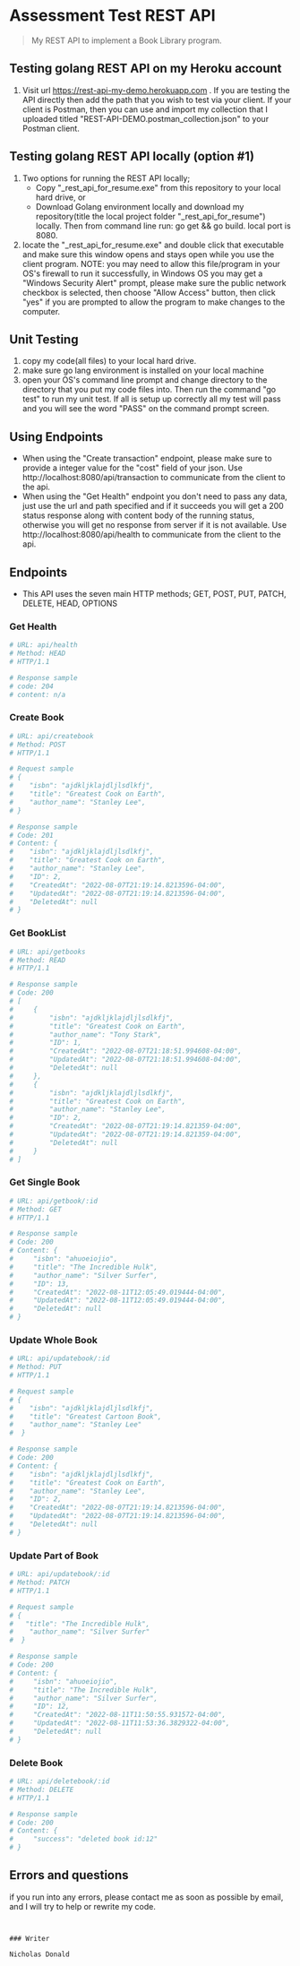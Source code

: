 # Assessment Test REST API

> My REST API to implement a Book Library program.

## Testing golang REST API on my Heroku account
1. Visit url https://rest-api-my-demo.herokuapp.com . If you are testing the API directly then add the path that you wish to test via your client. If your client is Postman, then you can use and import my collection that I uploaded titled "REST-API-DEMO.postman_collection.json" to your Postman client.

## Testing golang REST API locally (option #1)
1. Two options for running the REST API locally;
   - Copy "_rest_api_for_resume.exe" from this repository to your local hard drive, or 
   - Download Golang environment locally and download my repository(title the local project folder "_rest_api_for_resume") locally. Then from command line run: go get && go build. local port is 8080.
2. locate the "_rest_api_for_resume.exe" and double click that executable and make sure this window opens and stays open while you use the client program. NOTE: you may need to allow this file/program in your OS's firewall to run it successfully, in Windows OS you may get a "Windows Security Alert" prompt,
   please make sure the public network checkbox is selected, then choose "Allow Access" button, then click "yes" if you are prompted to allow the program to 
   make changes to the computer.


## Unit Testing
1. copy my code(all files) to your local hard drive.
2. make sure go lang environment is installed on your local machine
3. open your OS's command line prompt and change directory to the directory that you put my code
    files into. Then run the command "go test" to run my unit test. If all is setup up correctly 
    all my test will pass and you will see the word "PASS" on the command prompt screen. 



## Using Endpoints
- When using the "Create transaction" endpoint, please make sure to provide a integer value for the "cost" field of your json.
  Use http://localhost:8080/api/transaction to communicate from the client to the api.
- When using the "Get Health" endpoint you don't need to pass any data, just use the url and path specified and if it succeeds
  you will get a 200 status response along with content body of the running status, otherwise you will get no response from 
  server if it is not available. Use http://localhost:8080/api/health to communicate from the client to the api.

## Endpoints
- This API uses the seven main HTTP methods; GET, POST, PUT, PATCH, DELETE, HEAD, OPTIONS

### Get Health
``` bash
# URL: api/health
# Method: HEAD
# HTTP/1.1

# Response sample
# code: 204
# content: n/a
```

### Create Book
``` bash
# URL: api/createbook
# Method: POST 
# HTTP/1.1

# Request sample
# {
#    "isbn": "ajdkljklajdljlsdlkfj",
#    "title": "Greatest Cook on Earth",
#    "author_name": "Stanley Lee",
# }

# Response sample
# Code: 201
# Content: {
#    "isbn": "ajdkljklajdljlsdlkfj",
#    "title": "Greatest Cook on Earth",
#    "author_name": "Stanley Lee",
#    "ID": 2,
#    "CreatedAt": "2022-08-07T21:19:14.8213596-04:00",
#    "UpdatedAt": "2022-08-07T21:19:14.8213596-04:00",
#    "DeletedAt": null
# }
```

### Get BookList
``` bash
# URL: api/getbooks 
# Method: READ 
# HTTP/1.1

# Response sample
# Code: 200
# [
#     {
#         "isbn": "ajdkljklajdljlsdlkfj",
#         "title": "Greatest Cook on Earth",
#         "author_name": "Tony Stark",
#         "ID": 1,
#         "CreatedAt": "2022-08-07T21:18:51.994608-04:00",
#         "UpdatedAt": "2022-08-07T21:18:51.994608-04:00",
#         "DeletedAt": null
#     },
#     {
#         "isbn": "ajdkljklajdljlsdlkfj",
#         "title": "Greatest Cook on Earth",
#         "author_name": "Stanley Lee",
#         "ID": 2,
#         "CreatedAt": "2022-08-07T21:19:14.821359-04:00",
#         "UpdatedAt": "2022-08-07T21:19:14.821359-04:00",
#         "DeletedAt": null
#     }
# ]
```

### Get Single Book
``` bash
# URL: api/getbook/:id
# Method: GET 
# HTTP/1.1

# Response sample
# Code: 200
# Content: {
#     "isbn": "ahuoeiojio",
#     "title": "The Incredible Hulk",
#     "author_name": "Silver Surfer",
#     "ID": 13,
#     "CreatedAt": "2022-08-11T12:05:49.019444-04:00",
#     "UpdatedAt": "2022-08-11T12:05:49.019444-04:00",
#     "DeletedAt": null
# }
```


### Update Whole Book
``` bash
# URL: api/updatebook/:id
# Method: PUT 
# HTTP/1.1

# Request sample
# {
#    "isbn": "ajdkljklajdljlsdlkfj", 
#    "title": "Greatest Cartoon Book",
#    "author_name": "Stanley Lee"
#  }

# Response sample
# Code: 200
# Content: {
#    "isbn": "ajdkljklajdljlsdlkfj",
#    "title": "Greatest Cook on Earth",
#    "author_name": "Stanley Lee",
#    "ID": 2,
#    "CreatedAt": "2022-08-07T21:19:14.8213596-04:00",
#    "UpdatedAt": "2022-08-07T21:19:14.8213596-04:00",
#    "DeletedAt": null
# }
```

### Update Part of Book
``` bash
# URL: api/updatebook/:id
# Method: PATCH 
# HTTP/1.1

# Request sample
# {
#   "title": "The Incredible Hulk",
#    "author_name": "Silver Surfer"
#  }

# Response sample
# Code: 200
# Content: {
#     "isbn": "ahuoeiojio",
#     "title": "The Incredible Hulk",
#     "author_name": "Silver Surfer",
#     "ID": 12,
#     "CreatedAt": "2022-08-11T11:50:55.931572-04:00",
#     "UpdatedAt": "2022-08-11T11:53:36.3829322-04:00",
#     "DeletedAt": null
# }
```

### Delete Book
``` bash
# URL: api/deletebook/:id
# Method: DELETE 
# HTTP/1.1

# Response sample
# Code: 200
# Content: {
#     "success": "deleted book id:12"
# }
```


## Errors and questions
if you run into any errors, please contact me as soon as possible by email, and I will try to help or rewrite my code.



```


### Writer

Nicholas Donald
